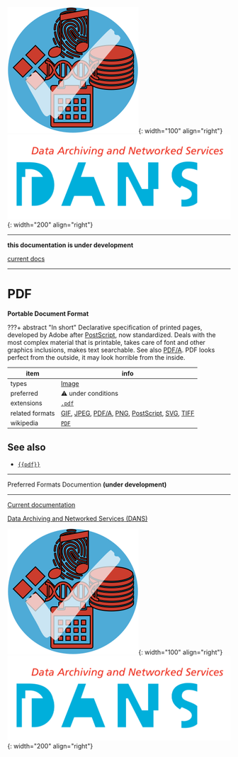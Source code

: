 ![img](../images/formats.png){: width="100" align="right"}
![img](../images/DANS.png){: width="200" align="right"}

---

**this documentation is under development**

[current docs]({{preferredFormats}})

---



# PDF

**Portable Document Format**

???+ abstract "In short"
    Declarative specification of printed pages, developed by Adobe after [PostScript](../fileFormats/postscript.md), now standardized. Deals with the most complex material that is printable, takes care of font and other graphics inclusions, makes text searchable. See also [PDF/A](../fileFormats/pdfa.md). PDF looks perfect from the outside, it may look horrible from the inside.

item | info
--- | ---
types | [Image](../dataTypes/image.md)
preferred | ⚠️ under conditions
extensions | [`.pdf`](../extensions/pdf.md)
related formats | [GIF](../fileFormats/gif.md), [JPEG](../fileFormats/jpeg.md), [PDF/A](../fileFormats/pdfa.md), [PNG](../fileFormats/png.md), [PostScript](../fileFormats/postscript.md), [SVG](../fileFormats/svg.md), [TIFF](../fileFormats/tiff.md)
wikipedia | [`PDF`]({{wikipedia}}/PDF)



## See also
*   [`{{pdf}}`]({{pdf}})




---

Preferred Formats Documention **(under development)**

---

[Current documentation]({{preferredFormats}})

[Data Archiving and Networked Services (DANS)]({{dans}})

![img](../images/formats.png){: width="100" align="right"}
![img](../images/DANS.png){: width="200" align="right"}
